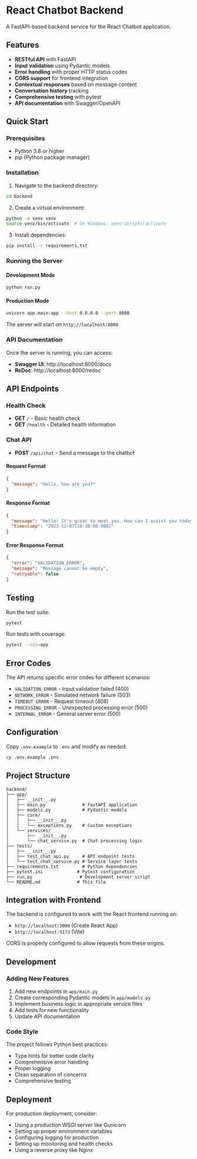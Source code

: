 # React Chatbot Backend

A FastAPI-based backend service for the React Chatbot application.

## Features

- **RESTful API** with FastAPI
- **Input validation** using Pydantic models
- **Error handling** with proper HTTP status codes
- **CORS support** for frontend integration
- **Contextual responses** based on message content
- **Conversation history** tracking
- **Comprehensive testing** with pytest
- **API documentation** with Swagger/OpenAPI

## Quick Start

### Prerequisites

- Python 3.8 or higher
- pip (Python package manager)

### Installation

1. Navigate to the backend directory:
```bash
cd backend
```

2. Create a virtual environment:
```bash
python -m venv venv
source venv/bin/activate  # On Windows: venv\Scripts\activate
```

3. Install dependencies:
```bash
pip install -r requirements.txt
```

### Running the Server

#### Development Mode
```bash
python run.py
```

#### Production Mode
```bash
uvicorn app.main:app --host 0.0.0.0 --port 8000
```

The server will start on `http://localhost:8000`

### API Documentation

Once the server is running, you can access:
- **Swagger UI**: http://localhost:8000/docs
- **ReDoc**: http://localhost:8000/redoc

## API Endpoints

### Health Check
- **GET** `/` - Basic health check
- **GET** `/health` - Detailed health information

### Chat API
- **POST** `/api/chat` - Send a message to the chatbot

#### Request Format
```json
{
  "message": "Hello, how are you?"
}
```

#### Response Format
```json
{
  "message": "Hello! It's great to meet you. How can I assist you today?",
  "timestamp": "2023-12-07T10:30:00.000Z"
}
```

#### Error Response Format
```json
{
  "error": "VALIDATION_ERROR",
  "message": "Message cannot be empty",
  "retryable": false
}
```

## Testing

Run the test suite:
```bash
pytest
```

Run tests with coverage:
```bash
pytest --cov=app
```

## Error Codes

The API returns specific error codes for different scenarios:

- `VALIDATION_ERROR` - Input validation failed (400)
- `NETWORK_ERROR` - Simulated network failure (503)
- `TIMEOUT_ERROR` - Request timeout (408)
- `PROCESSING_ERROR` - Unexpected processing error (500)
- `INTERNAL_ERROR` - General server error (500)

## Configuration

Copy `.env.example` to `.env` and modify as needed:

```bash
cp .env.example .env
```

## Project Structure

```
backend/
├── app/
│   ├── __init__.py
│   ├── main.py              # FastAPI application
│   ├── models.py            # Pydantic models
│   ├── core/
│   │   ├── __init__.py
│   │   └── exceptions.py    # Custom exceptions
│   └── services/
│       ├── __init__.py
│       └── chat_service.py  # Chat processing logic
├── tests/
│   ├── __init__.py
│   ├── test_chat_api.py     # API endpoint tests
│   └── test_chat_service.py # Service layer tests
├── requirements.txt         # Python dependencies
├── pytest.ini             # Pytest configuration
├── run.py                  # Development server script
└── README.md              # This file
```

## Integration with Frontend

The backend is configured to work with the React frontend running on:
- `http://localhost:3000` (Create React App)
- `http://localhost:5173` (Vite)

CORS is properly configured to allow requests from these origins.

## Development

### Adding New Features

1. Add new endpoints in `app/main.py`
2. Create corresponding Pydantic models in `app/models.py`
3. Implement business logic in appropriate service files
4. Add tests for new functionality
5. Update API documentation

### Code Style

The project follows Python best practices:
- Type hints for better code clarity
- Comprehensive error handling
- Proper logging
- Clean separation of concerns
- Comprehensive testing

## Deployment

For production deployment, consider:
- Using a production WSGI server like Gunicorn
- Setting up proper environment variables
- Configuring logging for production
- Setting up monitoring and health checks
- Using a reverse proxy like Nginx
